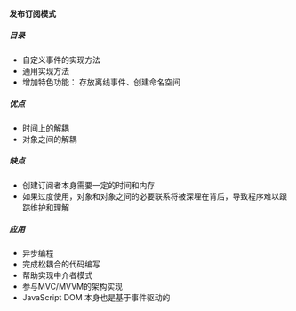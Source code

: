 #### 发布订阅模式

##### 目录
- 自定义事件的实现方法
- 通用实现方法
- 增加特色功能： 存放离线事件、创建命名空间

##### 优点
- 时间上的解耦
- 对象之间的解耦

##### 缺点
- 创建订阅者本身需要一定的时间和内存
- 如果过度使用，对象和对象之间的必要联系将被深埋在背后，导致程序难以跟踪维护和理解

##### 应用
- 异步编程
- 完成松耦合的代码编写
- 帮助实现中介者模式
- 参与MVC/MVVM的架构实现
- JavaScript DOM 本身也是基于事件驱动的

